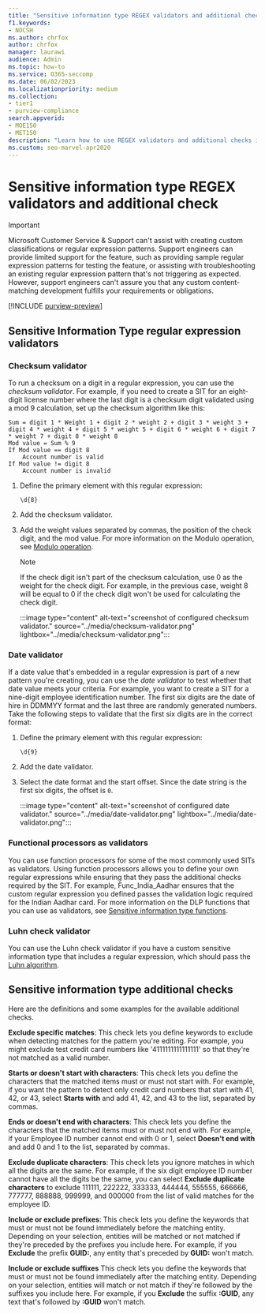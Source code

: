 ```yaml
---
title: "Sensitive information type REGEX validators and additional checks"
f1.keywords:
- NOCSH
ms.author: chrfox
author: chrfox
manager: laurawi
audience: Admin
ms.topic: how-to
ms.service: O365-seccomp
ms.date: 06/02/2023
ms.localizationpriority: medium
ms.collection: 
- tier1
- purview-compliance
search.appverid: 
- MOE150
- MET150
description: "Learn how to use REGEX validators and additional checks in your sentisitve information types."
ms.custom: seo-marvel-apr2020
---
```

# Sensitive information type REGEX validators and additional check

> [!IMPORTANT]
> Microsoft Customer Service & Support can't assist with creating custom classifications or regular expression patterns. Support engineers can provide limited support for the feature, such as providing sample regular expression patterns for testing the feature, or assisting with troubleshooting an existing regular expression pattern that's not triggering as expected. However, support engineers can't assure you that any custom content-matching development fulfills your requirements or obligations.

[!INCLUDE [purview-preview](../includes/purview-preview.md)]

## Sensitive Information Type regular expression validators

### Checksum validator

To run a checksum on a digit in a regular expression, you can use the *checksum validator*. For example, if you need to create a SIT for an eight-digit license number where the last digit is a checksum digit validated using a mod 9 calculation, set up the checksum algorithm like this:

```console
Sum = digit 1 * Weight 1 + digit 2 * weight 2 + digit 3 * weight 3 + digit 4 * weight 4 + digit 5 * weight 5 + digit 6 * weight 6 + digit 7 * weight 7 + digit 8 * weight 8
Mod value = Sum % 9
If Mod value == digit 8
    Account number is valid
If Mod value != digit 8
    Account number is invalid
```

1. Define the primary element with this regular expression:

   ```console
   \d{8}
   ```

2. Add the checksum validator.

3. Add the weight values separated by commas, the position of the check digit, and the mod value. For more information on the Modulo operation, see [Modulo operation](https://en.wikipedia.org/wiki/Modulo_operation).

   > [!NOTE]
   > If the check digit isn't part of the checksum calculation, use 0 as the weight for the check digit. For example, in the previous case, weight 8 will be equal to 0 if the check digit won't be used for calculating the check digit.

   :::image type="content" alt-text="screenshot of configured checksum validator." source="../media/checksum-validator.png" lightbox="../media/checksum-validator.png":::

### Date validator

If a date value that's embedded in a regular expression is part of a new pattern you're creating, you can use the *date validator* to test whether that date value meets your criteria. For example, you want to create a SIT for a nine-digit employee identification number. The first six digits are the date of hire in DDMMYY format and the last three are randomly generated numbers. Take the following steps to validate that the first six digits are in the correct format:

1. Define the primary element with this regular expression:

   ```console
   \d{9}
   ```

2. Add the date validator.

3. Select the date format and the start offset. Since the date string is the first six digits, the offset is `0`.

   :::image type="content" alt-text="screenshot of configured date validator." source="../media/date-validator.png" lightbox="../media/date-validator.png":::

### Functional processors as validators

You can use function processors for some of the most commonly used SITs as validators. Using function processors allows you to define your own regular expressions while ensuring that they pass the additional checks required by the SIT. For example, Func_India_Aadhar ensures that the custom regular expression you defined passes the validation logic required for the Indian Aadhar card. For more information on the DLP functions that you can use as validators, see [Sensitive information type functions](sit-functions.md).

### Luhn check validator

You can use the Luhn check validator if you have a custom sensitive information type that includes a regular expression, which should pass the [Luhn algorithm](https://en.wikipedia.org/wiki/Luhn_algorithm).

## Sensitive information type additional checks

Here are the definitions and some examples for the available additional checks.

**Exclude specific matches**: This check lets you define keywords to exclude when detecting matches for the pattern you're editing. For example, you might exclude test credit card numbers like '4111111111111111' so that they're not matched as a valid number.

**Starts or doesn't start with characters**: This check lets you define the characters that the matched items must or must not start with. For example, if you want the pattern to detect only credit card numbers that start with 41, 42, or 43, select **Starts with** and add 41, 42, and 43 to the list, separated by commas. 

**Ends or doesn't end with characters**: This check lets you define the characters that the matched items must or must not end with. For example, if your Employee ID number cannot end with 0 or 1, select **Doesn't end with** and add 0 and 1 to the list, separated by commas.

**Exclude duplicate characters**: This check lets you ignore matches in which all the digits are the same. For example, if the six digit employee ID number cannot have all the digits be the same, you can select **Exclude duplicate characters** to exclude 111111, 222222, 333333, 444444, 555555, 666666, 777777, 888888, 999999, and 000000 from the list of valid matches for the employee ID.

**Include or exclude prefixes**: This check lets you define the keywords that must or must not be found immediately before the matching entity. Depending on your selection, entities will be matched or not matched if they're preceded by the prefixes you include here. For example, if you **Exclude** the prefix **GUID:**, any entity that's preceded by **GUID:** won't match.

**Include or exclude suffixes** This check lets you define the keywords that must or must not be found immediately after the matching entity. Depending on your selection, entities will match or not match if they're followed by the suffixes you include here. For example, if you **Exclude** the suffix **:GUID**, any text that's followed by **:GUID** won't match.
